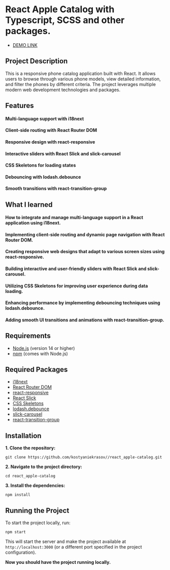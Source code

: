 # React Apple Catalog with Typescript, SCSS and other packages.

- [DEMO LINK](https://kostyaniekrasov.github.io/react_apple-catalog/)

## Project Description

This is a responsive phone catalog application built with React.
It allows users to browse through various phone models, view detailed information, and filter the phones by different criteria.
The project leverages multiple modern web development technologies and packages.

## Features

#### Multi-language support with i18next

#### Client-side routing with React Router DOM

#### Responsive design with react-responsive

#### Interactive sliders with React Slick and slick-carousel

#### CSS Skeletons for loading states

#### Debouncing with lodash.debounce

#### Smooth transitions with react-transition-group

## What I learned

#### How to integrate and manage multi-language support in a React application using i18next.

#### Implementing client-side routing and dynamic page navigation with React Router DOM.

#### Creating responsive web designs that adapt to various screen sizes using react-responsive.

#### Building interactive and user-friendly sliders with React Slick and slick-carousel.

#### Utilizing CSS Skeletons for improving user experience during data loading.

#### Enhancing performance by implementing debouncing techniques using lodash.debounce.

#### Adding smooth UI transitions and animations with react-transition-group.

## Requirements

- [Node.js](https://nodejs.org/) (version 14 or higher)
- [npm](https://www.npmjs.com/) (comes with Node.js)

## Required Packages

- [i18next](https://react.i18next.com/guides/quick-start)
- [React Router DOM](https://www.npmjs.com/package/react-router-dom)
- [react-responsive](https://www.npmjs.com/package/react-responsive)
- [React Slick](https://react-slick.neostack.com/docs/get-started)
- [CSS Skeletons](https://dgknca.github.io/css-skeletons/)
- [lodash.debounce](https://www.npmjs.com/package/lodash.debounce)
- [slick-carousel](https://www.npmjs.com/package/slick-carousel)
- [react-transition-group](https://www.npmjs.com/package/react-transition-group)

## Installation

**1. Clone the repository:**

```
git clone https://github.com/kostyaniekrasov//react_apple-catalog.git
```

**2. Navigate to the project directory:**

```
cd react_apple-catalog
```

**3. Install the dependencies:**

```
npm install
```

## Running the Project

To start the project locally, run:

```
npm start
```

This will start the server and make the project available at `http://localhost:3000` (or a different port specified in the project configuration).

**Now you should have the project running locally.**
